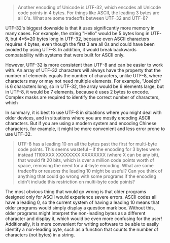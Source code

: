 > Another encoding of Unicode is UTF-32, which encodes all Unicode code points in 4 bytes. For things like ASCII, the leading 3 bytes are all 0's. What are some tradeoffs between UTF-32 and UTF-8?

UTF-32's biggest downside is that it uses significantly more memory in many cases. For example, the string "Hello" would be 5 bytes long in UTF-8, but 4*5=20 bytes long in UTF-32, because even ASCII characters requires 4 bytes, even though the first 3 are all 0s and could have been avoided by using UTF-8. In addition, it would break backwards compatability with systems that were built for ASCII only.

However, UTF-32 is more consistent than UTF-8 and can be easier to work with. An array of UTF-32 characters will always have the property that the number of elements equals the number of characters, unlike UTF-8, where characters may or may not need multiple elements. For example, "Joséph" is 6 characters long, so in UTF-32, the array would be 6 elements large, but in UTF-8, it would be 7 elements, because é uses 2 bytes to encode. Complex masks are required to identify the correct number of characters, which 

In summary, it is best to use UTF-8 in situations where you might deal with older devices, and in situations where you are mostly encoding ASCII characters. But if you are using a modern system and encoding Chinese characters, for example, it might be more convenient and less error prone to use UTF-32.

> UTF-8 has a leading 10 on all the bytes past the first for multi-byte code points. This seems wasteful – if the encoding for 3 bytes were instead 1110XXXX XXXXXXXX XXXXXXXX (where X can be any bit), that would fit 20 bits, which is over a million code points worth of space, removing the need for a 4-byte encoding. What are some tradeoffs or reasons the leading 10 might be useful? Can you think of anything that could go wrong with some programs if the encoding didn't include this restriction on multi-byte code points?

The most obvious thing that would go wrong is that older programs designed only for ASCII would experience severe errors. ASCII codes all have a leading 0, so the current system of having a leading 10 means that older programs would simply display a question mark box. Without this, older programs might interpret the non-leading bytes as a different character and display it, which would be even more confusing for the user! Additionally, it is more convenient for writing software to be able to easily identify a non-leading byte, such as a function that counts the number of characters (not bytes) in a string.